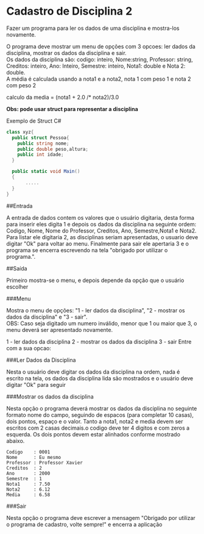 # Cadastro de Disciplina 2

Fazer um programa para ler os dados de uma disciplina e mostra-los novamente. 

O programa deve mostrar um menu de opções com 3 opcoes: ler dados da disciplina, mostrar os dados da disciplina e sair.  
Os dados da disciplina são: codigo: inteiro, Nome:string, Professor: string, Creditos: inteiro, Ano: Inteiro, Semestre: inteiro, Nota1: double e Nota 2: double.   
A média é calculada usando a nota1 e a nota2, nota 1 com peso 1 e nota 2 com peso 2  

calculo da media = (nota1 + 2.0 /* nota2)/3.0

**Obs: pode usar struct para representar a disciplina**

Exemplo de Struct C#

~~~C#
class xyz{
  public struct Pessoa{
    public string nome;
    public double peso,altura;
    public int idade;
  }

  public static void Main()
  {
       .....
  }
}
~~~

##Entrada

A entrada de dados contem os valores que o usuário digitaria, desta forma para inserir eles digita 1 e depois os dados da disciplina na seguinte ordem: Codigo, Nome, Nome do Professor, Creditos, Ano, Semestre,Nota1 e Nota2. Para listar ele digitaria 2, as disciplinas seriam apresentadas, o usuario deve digitar "Ok" para voltar ao menu. Finalmente para sair ele apertaria 3 e o programa se encerra escrevendo na tela "obrigado por utilizar o programa.". 

##Saída

Primeiro mostra-se o menu, e depois depende da opção que o usuário escolher

###Menu

Mostra o menu de opções: "1 - ler dados da disciplina", "2 - mostrar os dados da disciplina" e "3 - sair".  
OBS: Caso seja digitado um numero inválido, menor que 1 ou maior que 3, o menu deverá ser apresentado novamente.  

1 - ler dados da disciplina
2 - mostrar os dados da disciplina
3 - sair
Entre com a sua opcao:

###Ler Dados da Disciplina

Nesta o usuário deve digitar os dados da disciplina na ordem, nada é escrito na tela, os dados da disciplina lida são mostrados e o usuário deve digitar "Ok" para seguir

###Mostrar os dados da disciplina

Nesta opção o programa deverá mostrar os dados da disciplina no seguinte formato nome do campo, seguindo de espacos (para completar 10 casas), dois pontos, espaço e o valor. Tanto a nota1, nota2 e media devem ser escritos com 2 casas decimais.o codigo deve ter 4 digitos e com zeros a esquerda. Os dois pontos devem estar alinhados conforme mostrado abaixo.
~~~
Codigo    : 0001
Nome      : Eu mesmo
Professor : Professor Xavier
Creditos  : 2
Ano       : 2000
Semestre  : 1
Nota1     : 7.50
Nota2     : 6.12
Media     : 6.58
~~~

###Sair

Nesta opção o programa deve escrever a mensagem "Obrigado por utilizar o programa de cadastro, volte sempre!" e encerra a aplicação
